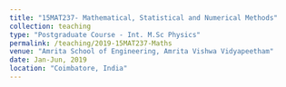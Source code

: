 ```yaml
---
title: "15MAT237- Mathematical, Statistical and Numerical Methods"
collection: teaching
type: "Postgraduate Course - Int. M.Sc Physics"
permalink: /teaching/2019-15MAT237-Maths
venue: "Amrita School of Engineering, Amrita Vishwa Vidyapeetham"
date: Jan-Jun, 2019
location: "Coimbatore, India"
---
```

